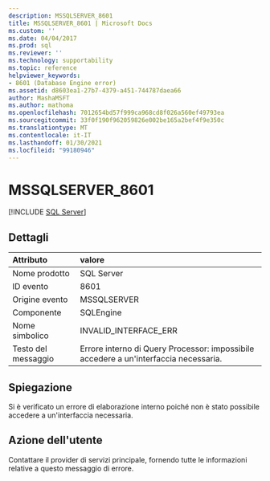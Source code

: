 ```yaml
---
description: MSSQLSERVER_8601
title: MSSQLSERVER_8601 | Microsoft Docs
ms.custom: ''
ms.date: 04/04/2017
ms.prod: sql
ms.reviewer: ''
ms.technology: supportability
ms.topic: reference
helpviewer_keywords:
- 8601 (Database Engine error)
ms.assetid: d8603ea1-27b7-4379-a451-744787daea66
author: MashaMSFT
ms.author: mathoma
ms.openlocfilehash: 7012654bd57f999ca968cd8f026a560ef49793ea
ms.sourcegitcommit: 33f0f190f962059826e002be165a2bef4f9e350c
ms.translationtype: MT
ms.contentlocale: it-IT
ms.lasthandoff: 01/30/2021
ms.locfileid: "99180946"
---
```

# <a name="mssqlserver_8601"></a>MSSQLSERVER_8601
 [!INCLUDE [SQL Server](../../includes/applies-to-version/sqlserver.md)]
  
## <a name="details"></a>Dettagli  
  
| Attributo | valore |  
| :-------- | :---- |  
|Nome prodotto|SQL Server|  
|ID evento|8601|  
|Origine evento|MSSQLSERVER|  
|Componente|SQLEngine|  
|Nome simbolico|INVALID_INTERFACE_ERR|  
|Testo del messaggio|Errore interno di Query Processor: impossibile accedere a un'interfaccia necessaria.|  
  
## <a name="explanation"></a>Spiegazione  
Si è verificato un errore di elaborazione interno poiché non è stato possibile accedere a un'interfaccia necessaria.  
  
## <a name="user-action"></a>Azione dell'utente  
Contattare il provider di servizi principale, fornendo tutte le informazioni relative a questo messaggio di errore.  
  
